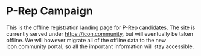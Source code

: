 # P-Rep Campaign

This is the offline registration landing page for P-Rep candidates. The site is currently served under https://icon.community, but will eventually be taken offline.
We will however migrate all of the offline data to the new icon.community portal, so all the important information will stay accessible.
